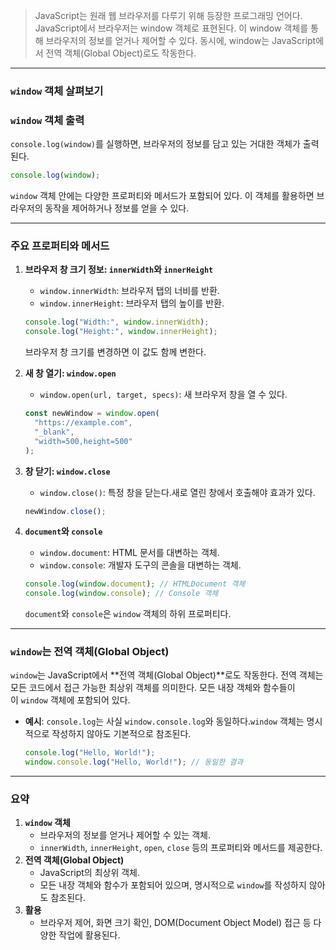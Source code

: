 > JavaScript는 원래 웹 브라우저를 다루기 위해 등장한 프로그래밍 언어다. JavaScript에서 브라우저는 window 객체로 표현된다. 이 window 객체를 통해 브라우저의 정보를 얻거나 제어할 수 있다. 동시에, window는 JavaScript에서 전역 객체(Global Object)로도 작동한다.

---

### `window` 객체 살펴보기

### `window` 객체 출력

`console.log(window)`를 실행하면, 브라우저의 정보를 담고 있는 거대한 객체가 출력된다.

```jsx
console.log(window);
```

`window` 객체 안에는 다양한 프로퍼티와 메서드가 포함되어 있다. 이 객체를 활용하면 브라우저의 동작을 제어하거나 정보를 얻을 수 있다.

---

### 주요 프로퍼티와 메서드

1. **브라우저 창 크기 정보: `innerWidth`와 `innerHeight`**

   - `window.innerWidth`: 브라우저 탭의 너비를 반환.
   - `window.innerHeight`: 브라우저 탭의 높이를 반환.

   ```jsx
   console.log("Width:", window.innerWidth);
   console.log("Height:", window.innerHeight);
   ```

   브라우저 창 크기를 변경하면 이 값도 함께 변한다.

2. **새 창 열기: `window.open`**

   - `window.open(url, target, specs)`: 새 브라우저 창을 열 수 있다.

   ```jsx
   const newWindow = window.open(
     "https://example.com",
     "_blank",
     "width=500,height=500"
   );
   ```

3. **창 닫기: `window.close`**

   - `window.close()`: 특정 창을 닫는다.새로 열린 창에서 호출해야 효과가 있다.

   ```jsx
   newWindow.close();
   ```

4. **`document`와 `console`**

   - `window.document`: HTML 문서를 대변하는 객체.
   - `window.console`: 개발자 도구의 콘솔을 대변하는 객체.

   ```jsx
   console.log(window.document); // HTMLDocument 객체
   console.log(window.console); // Console 객체
   ```

   `document`와 `console`은 `window` 객체의 하위 프로퍼티다.

---

### `window`는 전역 객체(Global Object)

`window`는 JavaScript에서 **전역 객체(Global Object)**로도 작동한다. 전역 객체는 모든 코드에서 접근 가능한 최상위 객체를 의미한다. 모든 내장 객체와 함수들이 이 `window` 객체에 포함되어 있다.

- **예시**: `console.log`는 사실 `window.console.log`와 동일하다.`window` 객체는 명시적으로 작성하지 않아도 기본적으로 참조된다.
  ```jsx
  console.log("Hello, World!");
  window.console.log("Hello, World!"); // 동일한 결과
  ```

---

### 요약

1. **`window` 객체**
   - 브라우저의 정보를 얻거나 제어할 수 있는 객체.
   - `innerWidth`, `innerHeight`, `open`, `close` 등의 프로퍼티와 메서드를 제공한다.
2. **전역 객체(Global Object)**
   - JavaScript의 최상위 객체.
   - 모든 내장 객체와 함수가 포함되어 있으며, 명시적으로 `window`를 작성하지 않아도 참조된다.
3. **활용**
   - 브라우저 제어, 화면 크기 확인, DOM(Document Object Model) 접근 등 다양한 작업에 활용된다.
